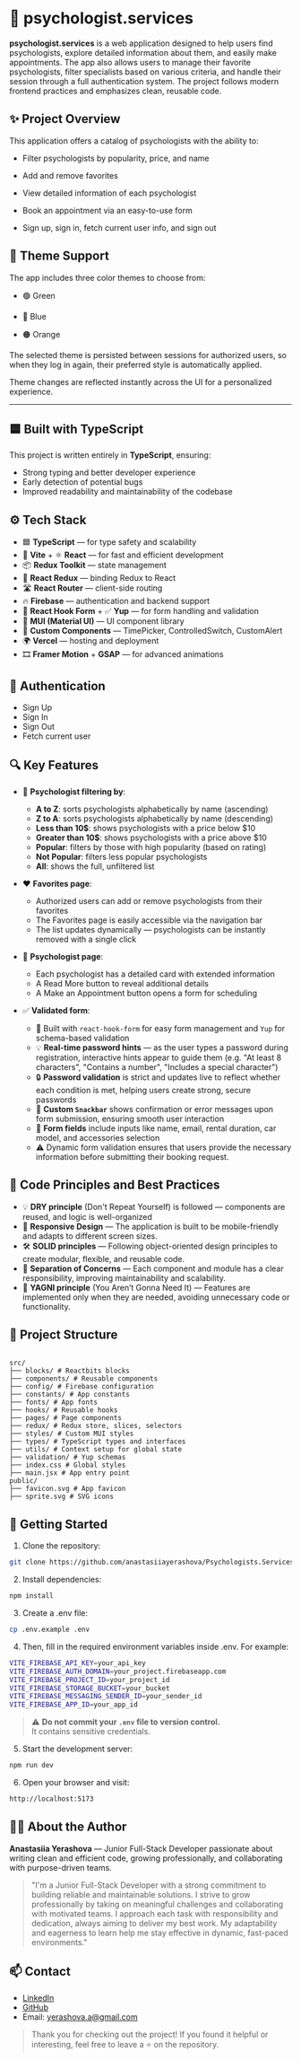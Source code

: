 # 🧠 psychologist.services

**psychologist.services** is a web application designed to help users find psychologists, explore detailed information about them, and easily make appointments. The app also allows users to manage their favorite psychologists, filter specialists based on various criteria, and handle their session through a full authentication system. The project follows modern frontend practices and emphasizes clean, reusable code.

## ✨ Project Overview

This application offers a catalog of psychologists with the ability to:

- Filter psychologists by popularity, price, and name

- Add and remove favorites

- View detailed information of each psychologist

- Book an appointment via an easy-to-use form

- Sign up, sign in, fetch current user info, and sign out

## 🎨 Theme Support

The app includes three color themes to choose from:

- 🟢 Green

- 🔵 Blue

- 🟠 Orange

The selected theme is persisted between sessions for authorized users, so when they log in again, their preferred style is automatically applied.

Theme changes are reflected instantly across the UI for a personalized experience.

---

## 🟦 Built with TypeScript

This project is written entirely in **TypeScript**, ensuring:

- Strong typing and better developer experience
- Early detection of potential bugs
- Improved readability and maintainability of the codebase

## ⚙️ Tech Stack

- 🟦 **TypeScript** — for type safety and scalability
- 🚀 **Vite** + ⚛️ **React** — for fast and efficient development
- 📦 **Redux Toolkit** — state management
- 🔗 **React Redux** — binding Redux to React
- 🛣️ **React Router** — client-side routing
- 🔥 **Firebase** — authentication and backend support
- 📝 **React Hook Form** + ✅ **Yup** — for form handling and validation
- 🎨 **MUI (Material UI)** — UI component library
- 🧩 **Custom Components** — TimePicker, ControlledSwitch, CustomAlert
- 🌍 **Vercel** — hosting and deployment
- 🎞️ **Framer Motion** + **GSAP** — for advanced animations

## 🔐 Authentication

- Sign Up
- Sign In
- Sign Out
- Fetch current user

## 🔍 Key Features

- 🧠 **Psychologist filtering by**:

  - **A to Z**: sorts psychologists alphabetically by name (ascending)
  - **Z to A**: sorts psychologists alphabetically by name (descending)
  - **Less than 10$**: shows psychologists with a price below $10
  - **Greater than 10$**: shows psychologists with a price above $10
  - **Popular**: filters by those with high popularity (based on rating)
  - **Not Popular**: filters less popular psychologists
  - **All**: shows the full, unfiltered list

- ❤️ **Favorites page**:

  - Authorized users can add or remove psychologists from their favorites
  - The Favorites page is easily accessible via the navigation bar
  - The list updates dynamically — psychologists can be instantly removed with a single click

- 📄 **Psychologist page**:

  - Each psychologist has a detailed card with extended information
  - A Read More button to reveal additional details
  - A Make an Appointment button opens a form for scheduling

- ✅ **Validated form**:

  - 📝 Built with `react-hook-form` for easy form management and `Yup` for schema-based validation
  - 💡 **Real-time password hints** — as the user types a password during registration, interactive hints appear to guide them (e.g. "At least 8 characters", "Contains a number", "Includes a special character")
  - 🔒 **Password validation** is strict and updates live to reflect whether each condition is met, helping users create strong, secure passwords
  - 🔔 **Custom `Snackbar`** shows confirmation or error messages upon form submission, ensuring smooth user interaction
  - 🧾 **Form fields** include inputs like name, email, rental duration, car model, and accessories selection
  - ⚠️ Dynamic form validation ensures that users provide the necessary information before submitting their booking request.

## 🔧 Code Principles and Best Practices

- 💡 **DRY principle** (Don't Repeat Yourself) is followed — components are reused, and logic is well-organized
- 📱 **Responsive Design** — The application is built to be mobile-friendly and adapts to different screen sizes.
- 🛠 **SOLID principles** — Following object-oriented design principles to create modular, flexible, and reusable code.
- 📂 **Separation of Concerns** — Each component and module has a clear responsibility, improving maintainability and scalability.
- 🚀 **YAGNI principle** (You Aren’t Gonna Need It) — Features are implemented only when they are needed, avoiding unnecessary code or functionality.

## 📁 Project Structure

```plaintext

src/
├── blocks/ # Reactbits blocks
├── components/ # Reusable components
├── config/ # Firebase configuration
├── constants/ # App constants
├── fonts/ # App fonts
├── hooks/ # Reusable hooks
├── pages/ # Page components
├── redux/ # Redux store, slices, selectors
├── styles/ # Custom MUI styles
├── types/ # TypeScript types and interfaces
├── utils/ # Context setup for global state
├── validation/ # Yup schemas
├── index.css # Global styles
├── main.jsx # App entry point
public/
├── favicon.svg # App favicon
├── sprite.svg # SVG icons

```

## 🚀 Getting Started

1. Clone the repository:

```bash
git clone https://github.com/anastasiiayerashova/Psychologists.Services

```

2. Install dependencies:

```bash
npm install

```

3. Create a .env file:

```bash
cp .env.example .env

```

4. Then, fill in the required environment variables inside .env. For example:

```bash
VITE_FIREBASE_API_KEY=your_api_key
VITE_FIREBASE_AUTH_DOMAIN=your_project.firebaseapp.com
VITE_FIREBASE_PROJECT_ID=your_project_id
VITE_FIREBASE_STORAGE_BUCKET=your_bucket
VITE_FIREBASE_MESSAGING_SENDER_ID=your_sender_id
VITE_FIREBASE_APP_ID=your_app_id

```

> ⚠️ **Do not commit your `.env` file to version control.**  
> It contains sensitive credentials.

5. Start the development server:

```bash
npm run dev

```

6. Open your browser and visit:

```bash
http://localhost:5173

```

## 👩‍💻 About the Author

**Anastasiia Yerashova** — Junior Full-Stack Developer passionate about writing clean and efficient code, growing professionally, and collaborating with purpose-driven teams.

> "I'm a Junior Full-Stack Developer with a strong commitment to building reliable and maintainable solutions.
> I strive to grow professionally by taking on meaningful challenges and collaborating with motivated teams.
> I approach each task with responsibility and dedication, always aiming to deliver my best work.
> My adaptability and eagerness to learn help me stay effective in dynamic, fast-paced environments."

## 📫 Contact

- [LinkedIn](www.linkedin.com/in/anastasia-yerashova)
- [GitHub](https://github.com/anastasiiayerashova)
- Email: yerashova.a@gmail.com

> Thank you for checking out the project! If you found it helpful or interesting, feel free to leave a ⭐ on the repository.
